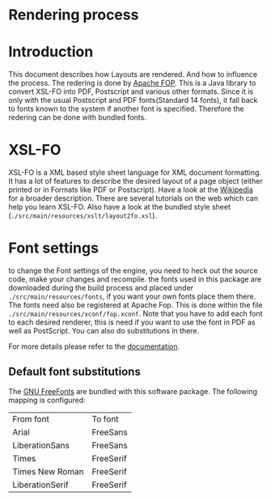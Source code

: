 Rendering process
=================

# Introduction
This document describes how Layouts are rendered. And how to influence the process. The redering is done by [Apache FOP](http://xmlgraphics.apache.org/fop/). This is a Java library to convert XSL-FO into PDF, Postscript and various other formats. Since it is only with the usual Postscript and PDF fonts(Standard 14 fonts), it fall back to fonts known to the system if another font is specified. Therefore the redering can be done with bundled fonts.

# XSL-FO 
XSL-FO is a XML based style sheet language for XML document formatting. It has a lot of features to describe the desired layout of a page object (either printed or in Formats like PDF or Postscript). Have a look at the [Wikipedia](http://en.wikipedia.org/wiki/XSL_Formatting_Objects) for a broader description. There are several tutorials on the web which can help you learn XSL-FO. Also have a look at the bundled style sheet (`./src/main/resources/xslt/layout2fo.xsl`).

# Font settings
to change the Font settings of the engine, you need to heck out the source code, make your changes and recompile. the fonts used in this package are downloaded during the build process and placed under `./src/main/resources/fonts`, if you want your own fonts place them there. The fonts need also be registered at Apache Fop. This is done within the file `./src/main/resources/xconf/fop.xconf`. Note that you have to add each font to each desired renderer, this is need if you want to use the font in PDF as well as PostScript. You can also do substitutions in there.

For more details please refer to the [documentation](http://xmlgraphics.apache.org/fop/trunk/fonts.html).

## Default font substitutions
The [GNU FreeFonts](https://www.gnu.org/software/freefont/) are bundled with this software package. The following mapping is configured:

<table>
    <tr>
        <td>From font</td><td>To font</td>
    </tr>
    <tr>
        <td>Arial</td><td>FreeSans</td>
    </tr>
    <tr>
        <td>LiberationSans</td><td>FreeSans</td>
    </tr>
    <tr>
        <td>Times</td><td>FreeSerif</td>
    </tr>
    <tr>
        <td>Times New Roman</td><td>FreeSerif</td>
    </tr>
    <tr>
        <td>LiberationSerif</td><td>FreeSerif</td>
    </tr>
</table>